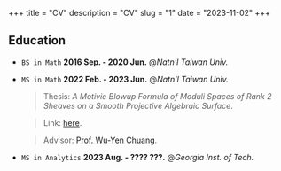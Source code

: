 +++
title = "CV"
description = "CV"
slug = "1"
date = "2023-11-02"
+++

## Education

* `BS in Math` **2016 Sep. - 2020 Jun.** @*Natn'l Taiwan Univ.*
* `MS in Math` **2022 Feb. - 2023 Jun.** @*Natn'l Taiwan Univ.*
    > Thesis: *A Motivic Blowup Formula of Moduli Spaces of Rank 2 Sheaves on a Smooth Projective Algebraic Surface*.
    
    > Link: [here]((https://doi.org/10.6342/NTU202301040)).

    > Advisor: [Prof. Wu-Yen Chuang](http://www.math.ntu.edu.tw/entity_people/entity_people/21516).

* `MS in Analytics` **2023 Aug. - ???? ???.** @*Georgia Inst. of Tech.*
